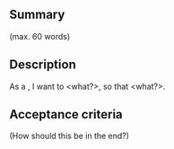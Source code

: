 ## Summary

(max. 60 words)

## Description

As a <role>, I want to <what?>, so that <what?>.

## Acceptance criteria

(How should this be in the end?)
